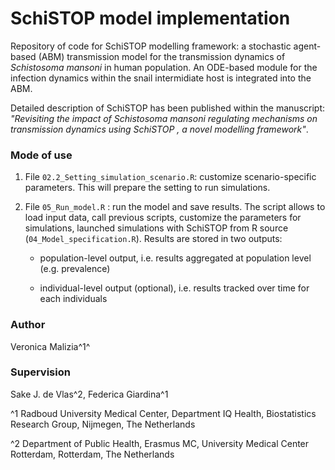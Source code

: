 # SchiSTOP model implementation

Repository of code for SchiSTOP modelling framework: a stochastic agent-based (ABM) transmission model for the transmission dynamics of *Schistosoma mansoni* in human population. An ODE-based module for the infection dynamics within the snail intermidiate host is integrated into the ABM.

Detailed description of SchiSTOP has been published within the manuscript: *"Revisiting the impact of Schistosoma mansoni regulating mechanisms on transmission dynamics using SchiSTOP , a novel modelling framework"*.

### **Mode of use**

1.  File `02.2_Setting_simulation_scenario.R`: customize scenario-specific parameters. This will prepare the setting to run simulations.

2.  File `05_Run_model.R` : run the model and save results. The script allows to load input data, call previous scripts, customize the parameters for simulations, launched simulations with SchiSTOP from R source (`04_Model_specification.R`). Results are stored in two outputs:

    -   population-level output, i.e. results aggregated at population level (e.g. prevalence)

    -   individual-level output (optional), i.e. results tracked over time for each individuals

### **Author**

Veronica Malizia^1^

### **Supervision**

Sake J. de Vlas^2, Federica Giardina^1

^1 Radboud University Medical Center, Department IQ Health, Biostatistics Research Group, Nijmegen, The Netherlands

^2 Department of Public Health, Erasmus MC, University Medical Center Rotterdam, Rotterdam, The Netherlands
